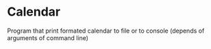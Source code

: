 # Calendar
Program that print formated calendar to file or to console (depends of arguments of command line)
